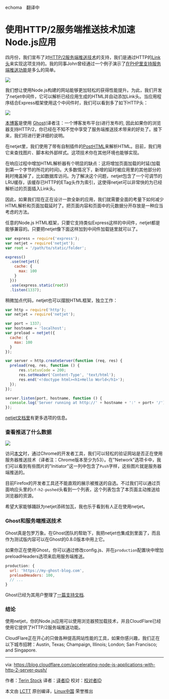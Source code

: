 echoma　翻译中

使用HTTP/2服务端推送技术加速Node.js应用
=========================================================

四月份，我们宣布了对[HTTP/2服务端推送技术][3]的支持，我们是通过HTTP的[Link头](https://www.w3.org/wiki/LinkHeader)来实现这项支持的。我的同事John曾经通过一个例子演示了[在PHP里支持服务端推送功能][4]是多么的简单。

![](https://blog.cloudflare.com/content/images/2016/08/489477622_594bf9e3d9_z.jpg)

我们想让使用Node.js构建的网站能够更加轻松的获得性能提升。为此，我们开发了netjet中间件，它可以解析已经应用生成的HTML并自动添加Link头。当应用程序结合Express框架使用这个中间件时，我们可以看到多了如下HTTP头：

![](https://blog.cloudflare.com/content/images/2016/08/2016-08-11_13-32-45.png)

[本博客][5]是使用 [Ghost](https://ghost.org/)(译者注：一个博客发布平台)进行发布的, 因此如果你的浏览器支持HTTP/2，你已经在不知不觉中享受了服务端推送技术带来的好处了。接下来，我们将进行更详细的说明。

在netjet里，我们使用了带有自制插件的[PostHTML](https://github.com/posthtml/posthtml)来解析HTML。目前，我们用它来查找图片、脚本和外部样式。这项技术你在其他环境也能够实现。

在响应过程中增加HTML解析器有个明显的缺点：这将增加页面加载的时延(加载到第一个字节的所花的时间)。大多数情况下，新增的延时被应用里的其他部分的耗时掩盖掉了，比如数据库访问。为了解决这个问题，netjet包含了一个可调节的LRU缓存，该缓存已HTTP的ETag头作为索引，这使得netjet可以非常快的为已经解析过的页面插入Link头。

因此，如果我们现在正在设计一款全新的应用，我们就需要全面的考量下如何减少HTML解析和页面加载延时了。把页面内容和页面中的元数据分开存放是一种应当考虑的方法。

任意的Node.js HTML框架，只要它支持类似Express这样的中间件，netjet都是能够兼容的。只要把netjet像下面这样加到中间件加载链里就可以了。

```javascript
var express = require('express');
var netjet = require('netjet');
var root = '/path/to/static/folder';

express()
  .use(netjet({
    cache: {
      max: 100
    }
  }))
  .use(express.static(root))
  .listen(1337);
```

稍微加点代码，netjet也可以摆脱HTML框架，独立工作：

```javascript
var http = require('http');
var netjet = require('netjet');

var port = 1337;
var hostname = 'localhost';
var preload = netjet({
  cache: {
    max: 100
  }
});

var server = http.createServer(function (req, res) {
  preload(req, res, function () {
      res.statusCode = 200;
      res.setHeader('Content-Type', 'text/html');
      res.end('<!doctype html><h1>Hello World</h1>');
  });
});

server.listen(port, hostname, function () {
  console.log('Server running at http://' + hostname + ':' + port+ '/');
});
```

[netjet文档里][1]有更多选项的信息。

### 查看推送了什么数据

![](https://blog.cloudflare.com/content/images/2016/08/2016-08-02_10-49-33.png)

访问[本文][5]时，通过Chrome的开发者工具，我们可以轻松的验证网站是否正在使用服务器推送技术（译者注：Chrome版本至少为53）。在"Network"选项卡中，我们可以看到有些图片的"Initiator"这一列中包含了`Push`字样，这些图片就是服务器端推送的。

目前Firefox的开发者工具还不能直观的展示被推送的自选。不过我们可以通过页面响应头里的`cf-h2-pushed`头看到一个列表，这个列表包含了本页面主动推送给浏览器的资源。

希望大家能够踊跃为netjet添砖加瓦，我也乐于看到有人正在使用netjet。

### Ghost和服务端推送技术

Ghost真是包罗万象。在Ghost团队的帮助下，我把netjet也集成到里面了，而且作为测试版内容可以在Ghost的0.8.0版本中用上它。

如果你正在使用Ghost，你可以通过修改config.js、并在`production`配置块中增加preloadHeaders选项来启用服务端推送。

```javascript
production: {
  url: 'https://my-ghost-blog.com',
  preloadHeaders: 100,
  // ...
}
```

Ghost已经为其用户整理了[一篇支持文档][2].

### 结论

使用netjet，你的Node.js应用可以使用浏览器预加载技术，并且CloudFlare已经使用它提供了HTTP/2服务端推送功能。

CloudFlare正在开心的只做各种提高网站性能的工具，如果你感兴趣，我们正在以下城市招聘：Austin, Texas; Champaign, Illinois; London; San Francisco; and Singapore.


--------------------------------------------------------------------------------

via: https://blog.cloudflare.com/accelerating-node-js-applications-with-http-2-server-push/

作者：[Terin Stock][a]
译者：[译者ID](https://github.com/echoma)
校对：[校对者ID](https://github.com/校对者ID)

本文由 [LCTT](https://github.com/LCTT/TranslateProject) 原创编译，[Linux中国](https://linux.cn/) 荣誉推出

[a]: https://blog.cloudflare.com/author/terin-stock/
[1]: https://www.npmjs.com/package/netjet
[2]: http://support.ghost.org/preload-headers/
[3]: https://www.cloudflare.com/http2/server-push/
[4]: https://blog.cloudflare.com/using-http-2-server-push-with-php/
[5]: https://blog.cloudflare.com/accelerating-node-js-applications-with-http-2-server-push/